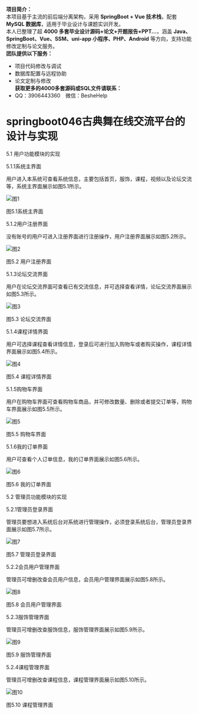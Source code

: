 **项目简介：**  
本项目基于主流的前后端分离架构，采用 **SpringBoot + Vue 技术栈**，配套 **MySQL 数据库**，适用于毕业设计与课题实训开发。  
本人已整理了超 **4000 多套毕业设计源码+论文+开题报告+PPT...**，涵盖 **Java、SpringBoot、Vue、SSM、uni-app 小程序、PHP、Android** 等方向，支持功能修改定制与论文服务。  
**团队提供以下服务：**  
- 项目代码修改与调试  
- 数据库配置与远程协助  
- 论文定制与修改  
**获取更多的4000多套源码或SQL文件请联系：**  
- QQ：3906443360 微信：BesheHelp


# springboot046古典舞在线交流平台的设计与实现





5.1 用户功能模块的实现

5.1.1系统主界面

用户进入本系统可查看系统信息，主要包括首页，服饰，课程，视频以及论坛交流等，系统主界面展示如图5.1所示。

![图1](images/image_0.png)

图5.1系统主界面

5.1.2用户注册界面

没有账号的用户可进入注册界面进行注册操作，用户注册界面展示如图5.2所示。

![图2](images/image_1.png)

图5.2  用户注册界面

5.1.3论坛交流界面

用户在论坛交流界面可查看已有交流信息，并可选择查看详情，论坛交流界面展示如图5.3所示。

![图3](images/image_2.png)

图5.3 论坛交流界面

5.1.4课程详情界面

用户可选择课程查看详情信息，登录后可进行加入购物车或者购买操作，课程详情界面展示如图5.4所示。

![图4](images/image_3.png)

图5.4  课程详情界面

5.1.5购物车界面

用户在购物车界面可查看购物车商品，并可修改数量、删除或者提交订单等，购物车界面展示如图5.5所示。

![图5](images/image_4.png)

图5.5 购物车界面

5.1.6我的订单界面

用户可查看个人订单信息，我的订单界面展示如图5.6所示。

![图6](images/image_5.png)

图5.6 我的订单界面

5.2 管理员功能模块的实现

5.2.1管理员登录界面

管理员要想进入系统后台对系统进行管理操作，必须登录系统后台，管理员登录界面展示如图5.7所示。

![图7](images/image_6.png)

图5.7  管理员登录界面

5.2.2会员用户管理界面

管理员可增删改查会员用户信息，会员用户管理界面展示如图5.8所示。

![图8](images/image_7.png)

图5.8  会员用户管理界面

5.2.3服饰管理界面

管理员可增删改查服饰信息，服饰管理界面展示如图5.9所示。

![图9](images/image_8.png)

图5.9 服饰管理界面

5.2.4课程管理界面

管理员可增删改查课程信息，课程管理界面展示如图5.10所示。

![图10](images/image_9.png)

图5.10  课程管理界面